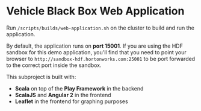 # Vehicle Black Box Web Application

Run `/scripts/builds/web-application.sh` on the cluster to build and run the application.

By default, the application runs on **port 15001**.  If you are using the HDF sandbox for this demo application, you'll find that you need to point your browser to `http://sandbox-hdf.hortonworks.com:25001` to be port forwarded to the correct port inside the sandbox.

This subproject is built with:
-   **Scala** on top of the **Play Framework** in the backend
-   **ScalaJS** and **Angular 2** in the frontend
-   **Leaflet** in the frontend for graphing purposes
